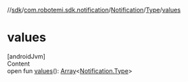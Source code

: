 //[sdk](../../../../index.md)/[com.robotemi.sdk.notification](../../index.md)/[Notification](../index.md)/[Type](index.md)/[values](values.md)



# values  
[androidJvm]  
Content  
open fun [values](values.md)(): [Array](https://kotlinlang.org/api/latest/jvm/stdlib/kotlin/-array/index.html)<[Notification.Type](index.md)>  



